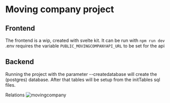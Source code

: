 # Moving company project

## Frontend
The frontend is a wip, created with svelte kit.
It can be run with `npm run dev`
.env requires the variable `PUBLIC_MOVINGCOMPANYAPI_URL` to be set for the api

## Backend
Running the project with the parameter --createdatabase will create the (postgres) database.
After that tables will be setup from the initTables sql files.

Relations
![movingcompany](https://user-images.githubusercontent.com/26819588/190926579-6832b890-aa39-4c36-9606-02d4f5ec0a0b.png)
